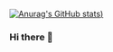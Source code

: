 [![Anurag's GitHub stats](https://github-readme-stats.vercel.app/api?username=Tracey-E&show_icons=true&theme=radical))](https://github.com/Tracey-E/github-readme-stats)



### Hi there 👋

<!--
**Tracey-E/Tracey-E** is a ✨ _special_ ✨ repository because its `README.md` (this file) appears on your GitHub profile.

Here are some ideas to get you started:

- 🔭 I’m currently working on a multi game site using React, HTML5, Css and my favourite JavaScript

- 💬 Ask me about any of my projects or any other questions you may have
- 📫 How to reach me: email me  on traceye5@aol.com


-->
